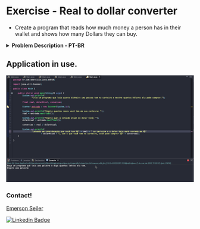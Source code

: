 # Exercise - Real to dollar converter
- Create a program that reads how much money a person has in their wallet and shows how many Dollars they can buy.

<details >
  <summary><b>Problem Description - PT-BR</b></summary>

- Crie um programa que leia quanto dinheiro uma pessoa tem na carteira e mostre quantos Dólares ela pode comprar.

</details>

## Application in use.

![Gif Exercicio](./img/exercicio.gif)

### Contact!

[Emerson Seiler](https://www.linkedin.com/in/seileremerson/)

[![Linkedin Badge](https://img.shields.io/badge/-seileremerson-blue?style=flat-square&logo=Linkedin&logoColor=white&link=https://www.linkedin.com/in/diogoalvesti/)](https://www.linkedin.com/in/seileremerson/)